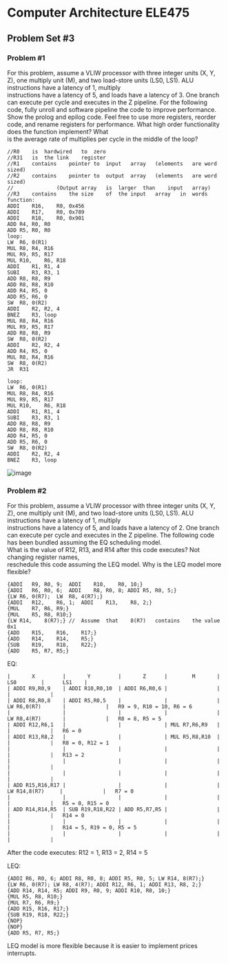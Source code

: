 # Computer Architecture ELE475
## Problem Set #3

### Problem #1
For	this	problem,	assume	a	VLIW	processor	with	three	integer	units	(X,	Y,	Z),	one	
multiply	unit	(M),	and	two	load-store	units	(LS0,	LS1).		ALU	instructions	have	a	latency	of	1,	multiply	
instructions	have	a	latency	of	5,	and	loads	have	a	latency	of	3.		One	branch	can	execute	per	cycle	and
executes	in	the	Z	pipeline.		For	the	following	code,	fully	unroll	and	software	pipeline	the	code	to	improve	
performance.		Show	the	prolog	and	epilog	code.		Feel	free	to	use	more	registers,	reorder	code,	and	
rename	registers	for	performance.		What	high	order	functionality	does	the	function	implement?		What	
is	the	average	rate	of	multiplies	per	cycle	in	the	middle	of	the	loop?
```
//R0	is	hardwired	to	zero
//R31	is	the	link	register
//R1	contains	pointer	to	input	array	(elements	are	word	sized)
//R2	contains	pointer	to	output	array	(elements	are	word	sized)
//				(Output	array	is	larger	than	input	array)
//R3	contains	the	size	of	the	input	array	in	words
function:
ADDI	R16,	R0,	0x456
ADDI	R17,	R0,	0x789
ADDI	R18,	R0,	0x901
ADD	R4,	R0,	R0
ADD	R5,	R0,	R0
loop:
LW	R6,	0(R1)
MUL	R8,	R4,	R16
MUL	R9,	R5,	R17
MUL	R10,	R6,	R18
ADDI	R1,	R1,	4
SUBI	R3,	R3,	1
ADD	R8,	R8,	R9
ADD	R8,	R8,	R10
ADD	R4,	R5,	0
ADD	R5,	R6,	0
SW	R8,	0(R2)
ADDI	R2,	R2,	4
BNEZ	R3,	loop
MUL	R8,	R4,	R16
MUL	R9,	R5,	R17
ADD	R8,	R8,	R9
SW	R8,	0(R2)
ADDI	R2,	R2,	4
ADD	R4,	R5,	0
MUL	R8,	R4,	R16
SW	R8,	0(R2)
JR	R31
```
```
loop:
LW	R6,	0(R1)
MUL	R8,	R4,	R16
MUL	R9,	R5,	R17
MUL	R10,	R6,	R18
ADDI	R1,	R1,	4
SUBI	R3,	R3,	1
ADD	R8,	R8,	R9
ADD	R8,	R8,	R10
ADD	R4,	R5,	0
ADD	R5,	R6,	0
SW	R8,	0(R2)
ADDI	R2,	R2,	4
BNEZ	R3,	loop
```
![image](https://github.com/coolnikitav/coding-lessons/assets/30304422/20a4bd4d-e943-40e1-86dc-570cb27ab2ea)

### Problem #2
For	this	problem,	assume	a	VLIW	processor	with	three	integer	units	(X,	Y,	Z),	one	
multiply	unit	(M),	and	two	load-store	units	(LS0,	LS1).		ALU	instructions	have	a	latency of	1,	multiply	
instructions	have	a	latency	of	5,	and	loads	have	a	latency	of	2.		One	branch	can	execute	per	cycle	and	
executes	in	the	Z	pipeline.		The	following	code	has	been	bundled	assuming	the	EQ	scheduling	model.		
What	is	the	value	of	R12,	R13,	and	R14 after	this	code	executes?		Not	changing	register	names,	
reschedule	this	code	assuming	the	LEQ	model.		Why	is	the	LEQ	model	more	flexible?

```
{ADDI	R9,	R0,	9;	ADDI	R10,	R0,	10;}
{ADDI	R6,	R0,	6;	ADDI	R8,	R0,	8; ADDI	R5,	R0,	5;}
{LW	R6,	0(R7);	LW	R8,	4(R7);}
{ADDI	R12,	R6,	1;	ADDI	R13,	R8,	2;}
{MUL	R7,	R6,	R9;}
{MUL	R5,	R8,	R10;}
{LW	R14,	8(R7);} //	Assume	that	8(R7)	contains	the	value	0x1
{ADD	R15,	R16,	R17;}
{ADD	R14,	R14,	R5;}
{SUB	R19,	R18,	R22;}
{ADD	R5,	R7,	R5;}
```
EQ:
```
|       X         |       Y         |       Z      |        M       |        LS0        |      LS1    |   
| ADDI R9,R0,9    | ADDI R10,R0,10  | ADDI R6,R0,6 |                |                   |             |      
| ADDI R8,R0,8    | ADDI R5,R0,5    |              |                | LW R6,0(R7)       |             |   R9 = 9, R10 = 10, R6 = 6
|                 |                 |              |                | LW R8,4(R7)       |             |   R8 = 8, R5 = 5
| ADDI R12,R6,1   |                 |              | MUL R7,R6,R9   |                   |             |   R6 = 0
| ADDI R13,R8,2   |                 |              | MUL R5,R8,R10  |                   |             |   R8 = 0, R12 = 1
|                 |                 |              |                |                   |             |   R13 = 2
|                 |                 |              |                |                   |             |
|                 |                 |              |                |                   |             |
| ADD R15,R16,R17 |                 |              |                |  LW R14,8(R7)     |             |   R7 = 0
|                 |                 |              |                |                   |             |   R5 = 0, R15 = 0
| ADD R14,R14,R5  | SUB R19,R18,R22 | ADD R5,R7,R5 |                |                   |             |   R14 = 0
|                 |                 |              |                |                   |             |   R14 = 5, R19 = 0, R5 = 5
|                 |                 |              |                |                   |             |
```           
After the code executes: R12 = 1, R13 = 2, R14 = 5

LEQ:
```
{ADDI R6, R0, 6; ADDI R8, R0, 8; ADDI R5, R0, 5; LW R14, 8(R7);}  
{LW R6, 0(R7); LW R8, 4(R7); ADDI R12, R6, 1; ADDI R13, R8, 2;}
{ADD R14, R14, R5; ADDI R9, R0, 9; ADDI R10, R0, 10;}
{MUL R5, R8, R10;}
{MUL R7, R6, R9;}
{ADD R15, R16, R17;}
{SUB R19, R18, R22;}
{NOP}
{NOP}
{ADD R5, R7, R5;}
```
LEQ model is more flexible because it is easier to implement prices interrupts.
